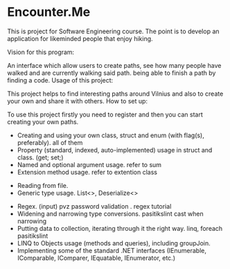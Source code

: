 # Encounter.Me
This is project for Software Engineering course. The point is to develop an application for likeminded people that enjoy hiking.

Vision for this program:

An interface which allow users to create paths, see how many people have walked and are currently walking said path. being able to finish a path by finding a code.
Usage of this project:

This project helps to find interesting paths around Vilnius and also to create your own and share it with others.
How to set up:

To use this project firstly you need to register and then you can start creating your own paths.

-  Creating and using your own class, struct and enum (with flag(s), preferably). all of them
-  Property (standard, indexed, auto-implemented) usage in struct and class. (get; set;)
-  Named and optional argument usage. refer to sum
-  Extension method usage. refer to extention class
+  Reading from file.
+  Generic type usage. List<>, Deserialize<>
-  Regex. (input) pvz password validation . regex tutorial
-  Widening and narrowing type conversions. pasitikslint cast when narrowing
-  Putting data to collection, iterating through it the right way. linq, foreach pasitikslint
-  LINQ to Objects usage (methods and queries), including groupJoin.
-  Implementing some of the standard .NET interfaces (IEnumerable, IComparable, IComparer, IEquatable, IEnumerator, etc.)
